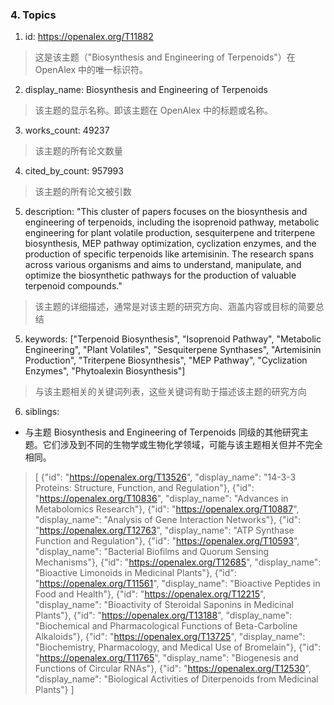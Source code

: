 ### 4. Topics
1. id: https://openalex.org/T11882
>  这是该主题（"Biosynthesis and Engineering of Terpenoids"）在 OpenAlex 中的唯一标识符。

2. display_name: Biosynthesis and Engineering of Terpenoids
> 该主题的显示名称。即该主题在 OpenAlex 中的标题或名称。

3. works_count: 49237
> 该主题的所有论文数量

4. cited_by_count: 957993
> 该主题的所有论文被引数

5. description: "This cluster of papers focuses on the biosynthesis and engineering of terpenoids, including the isoprenoid pathway, metabolic engineering for plant volatile production, sesquiterpene and triterpene biosynthesis, MEP pathway optimization, cyclization enzymes, and the production of specific terpenoids like artemisinin. The research spans across various organisms and aims to understand, manipulate, and optimize the biosynthetic pathways for the production of valuable terpenoid compounds."
> 该主题的详细描述，通常是对该主题的研究方向、涵盖内容或目标的简要总结

5. keywords:  ["Terpenoid Biosynthesis", "Isoprenoid Pathway", "Metabolic Engineering", "Plant Volatiles", "Sesquiterpene Synthases", "Artemisinin Production", "Triterpene Biosynthesis", "MEP Pathway", "Cyclization Enzymes", "Phytoalexin Biosynthesis"]
> 与该主题相关的关键词列表，这些关键词有助于描述该主题的研究方向

6. siblings: 
* 与主题 Biosynthesis and Engineering of Terpenoids 同级的其他研究主题。它们涉及到不同的生物学或生物化学领域，可能与该主题相关但并不完全相同。
> [
  {"id": "https://openalex.org/T13526", "display_name": "14-3-3 Proteins: Structure, Function, and Regulation"},
  {"id": "https://openalex.org/T10836", "display_name": "Advances in Metabolomics Research"},
  {"id": "https://openalex.org/T10887", "display_name": "Analysis of Gene Interaction Networks"},
  {"id": "https://openalex.org/T12763", "display_name": "ATP Synthase Function and Regulation"},
  {"id": "https://openalex.org/T10593", "display_name": "Bacterial Biofilms and Quorum Sensing Mechanisms"},
  {"id": "https://openalex.org/T12685", "display_name": "Bioactive Limonoids in Medicinal Plants"},
  {"id": "https://openalex.org/T11561", "display_name": "Bioactive Peptides in Food and Health"},
  {"id": "https://openalex.org/T12215", "display_name": "Bioactivity of Steroidal Saponins in Medicinal Plants"},
  {"id": "https://openalex.org/T13188", "display_name": "Biochemical and Pharmacological Functions of Beta-Carboline Alkaloids"},
  {"id": "https://openalex.org/T13725", "display_name": "Biochemistry, Pharmacology, and Medical Use of Bromelain"},
  {"id": "https://openalex.org/T11765", "display_name": "Biogenesis and Functions of Circular RNAs"},
  {"id": "https://openalex.org/T12530", "display_name": "Biological Activities of Diterpenoids from Medicinal Plants"}
]